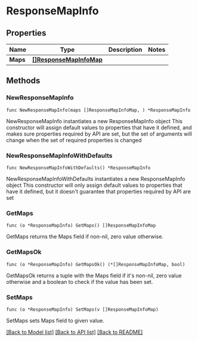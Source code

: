 # ResponseMapInfo

## Properties

Name | Type | Description | Notes
------------ | ------------- | ------------- | -------------
**Maps** | [**[]ResponseMapInfoMap**](ResponseMapInfoMap.md) |  | 

## Methods

### NewResponseMapInfo

`func NewResponseMapInfo(maps []ResponseMapInfoMap, ) *ResponseMapInfo`

NewResponseMapInfo instantiates a new ResponseMapInfo object
This constructor will assign default values to properties that have it defined,
and makes sure properties required by API are set, but the set of arguments
will change when the set of required properties is changed

### NewResponseMapInfoWithDefaults

`func NewResponseMapInfoWithDefaults() *ResponseMapInfo`

NewResponseMapInfoWithDefaults instantiates a new ResponseMapInfo object
This constructor will only assign default values to properties that have it defined,
but it doesn't guarantee that properties required by API are set

### GetMaps

`func (o *ResponseMapInfo) GetMaps() []ResponseMapInfoMap`

GetMaps returns the Maps field if non-nil, zero value otherwise.

### GetMapsOk

`func (o *ResponseMapInfo) GetMapsOk() (*[]ResponseMapInfoMap, bool)`

GetMapsOk returns a tuple with the Maps field if it's non-nil, zero value otherwise
and a boolean to check if the value has been set.

### SetMaps

`func (o *ResponseMapInfo) SetMaps(v []ResponseMapInfoMap)`

SetMaps sets Maps field to given value.



[[Back to Model list]](../README.md#documentation-for-models) [[Back to API list]](../README.md#documentation-for-api-endpoints) [[Back to README]](../README.md)


